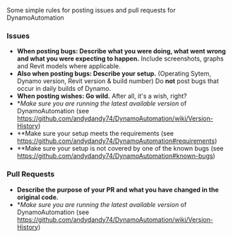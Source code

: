 Some simple rules for posting issues and pull requests for DynamoAutomation

### Issues
- **When posting bugs: Describe what you were doing, what went wrong and what you were expecting to happen.** Include screenshots, graphs and Revit models where applicable.
- **Also when posting bugs: Describe your setup.** (Operating Sytem, Dynamo version, Revit version & build number) Do **not** post bugs that occur in daily builds of Dynamo.
- **When posting wishes: Go wild.** After all, it's a wish, right?
- **Make sure you are running the *latest available version** of DynamoAutomation (see https://github.com/andydandy74/DynamoAutomation/wiki/Version-History)
- **Make sure your setup meets the requirements (see https://github.com/andydandy74/DynamoAutomation#requirements)
- **Make sure your setup is not covered by one of the known bugs (see https://github.com/andydandy74/DynamoAutomation#known-bugs)

### Pull Requests
- **Describe the purpose of your PR and what you have changed in the original code.**
- **Make sure you are running the *latest available version** of DynamoAutomation (see https://github.com/andydandy74/DynamoAutomation/wiki/Version-History)
